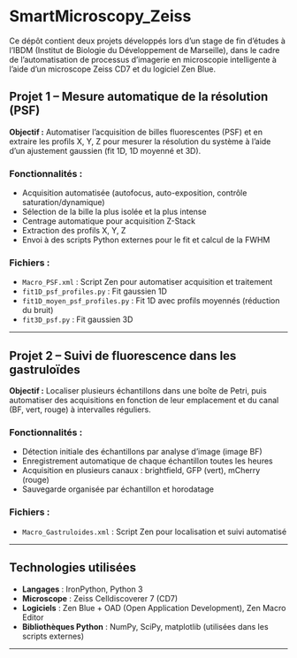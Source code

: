 # SmartMicroscopy_Zeiss

Ce dépôt contient deux projets développés lors d’un stage de fin d’études à l’IBDM (Institut de Biologie du Développement de Marseille), dans le cadre de l’automatisation de processus d’imagerie en microscopie intelligente à l’aide d’un microscope Zeiss CD7 et du logiciel Zen Blue.

## Projet 1 – Mesure automatique de la résolution (PSF)

**Objectif :** Automatiser l’acquisition de billes fluorescentes (PSF) et en extraire les profils X, Y, Z pour mesurer la résolution du système à l’aide d’un ajustement gaussien (fit 1D, 1D moyenné et 3D).

### Fonctionnalités :
- Acquisition automatisée (autofocus, auto-exposition, contrôle saturation/dynamique)
- Sélection de la bille la plus isolée et la plus intense
- Centrage automatique pour acquisition Z-Stack
- Extraction des profils X, Y, Z
- Envoi à des scripts Python externes pour le fit et calcul de la FWHM

### Fichiers :
- `Macro_PSF.xml` : Script Zen pour automatiser acquisition et traitement
- `fit1D_psf_profiles.py` : Fit gaussien 1D
- `fit1D_moyen_psf_profiles.py` : Fit 1D avec profils moyennés (réduction du bruit)
- `fit3D_psf.py` : Fit gaussien 3D

---

## Projet 2 – Suivi de fluorescence dans les gastruloïdes

**Objectif :** Localiser plusieurs échantillons dans une boîte de Petri, puis automatiser des acquisitions en fonction de leur emplacement et du canal (BF, vert, rouge) à intervalles réguliers.

### Fonctionnalités :
- Détection initiale des échantillons par analyse d’image (image BF)
- Enregistrement automatique de chaque échantillon toutes les heures
- Acquisition en plusieurs canaux : brightfield, GFP (vert), mCherry (rouge)
- Sauvegarde organisée par échantillon et horodatage

### Fichiers :
- `Macro_Gastruloides.xml` : Script Zen pour localisation et suivi automatisé

---

## Technologies utilisées

- **Langages** : IronPython, Python 3
- **Microscope** : Zeiss Celldiscoverer 7 (CD7)
- **Logiciels** : Zen Blue + OAD (Open Application Development), Zen Macro Editor
- **Bibliothèques Python** : NumPy, SciPy, matplotlib (utilisées dans les scripts externes)

---
